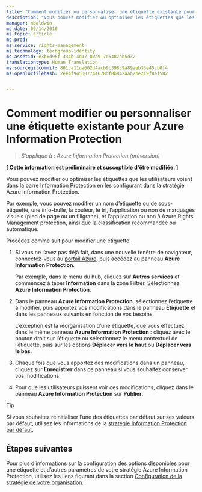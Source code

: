 ```yaml
---
title: "Comment modifier ou personnaliser une étiquette existante pour Azure Information Protection | Azure Information Protection"
description: "Vous pouvez modifier ou optimiser les étiquettes que les utilisateurs voient dans la barre Information Protection en les configurant dans la stratégie Azure Information Protection."
manager: mbaldwin
ms.date: 09/14/2016
ms.topic: article
ms.prod: 
ms.service: rights-management
ms.technology: techgroup-identity
ms.assetid: e3b6d95f-334b-4d17-80a9-7d5487ab5d32
translationtype: Human Translation
ms.sourcegitcommit: 801ca11da602d4acb9c398c9a89aeb33e45cb0f4
ms.openlocfilehash: 2ee4f945307744678df8b842aab2be219f8ef582


---
```


# Comment modifier ou personnaliser une étiquette existante pour Azure Information Protection

>*S’applique à : Azure Information Protection (préversion)*

**[ Cette information est préliminaire et susceptible d'être modifiée. ]**

Vous pouvez modifier ou optimiser les étiquettes que les utilisateurs voient dans la barre Information Protection en les configurant dans la stratégie Azure Information Protection.

Par exemple, vous pouvez modifier un nom d’étiquette ou de sous-étiquette, une info-bulle, la couleur, le tri, l’application ou non de marquages visuels (pied de page ou un filigrane), et l’application ou non à Azure Rights Management protection, ainsi que la classification recommandée ou automatique.

Procédez comme suit pour modifier une étiquette.


1. Si vous ne l’avez pas déjà fait, dans une nouvelle fenêtre de navigateur, connectez-vous au [portail Azure](https://portal.azure.com), puis accédez au panneau **Azure Information Protection**. 
    
    Par exemple, dans le menu du hub, cliquez sur **Autres services** et commencez à taper **Information** dans la zone Filtrer. Sélectionnez **Azure Information Protection**.

2. Dans le panneau **Azure Information Protection**, sélectionnez l’étiquette à modifier, puis apportez vos modifications dans le panneau **Étiquette** et dans les panneaux suivants en fonction de vos besoins.

    L’exception est la réorganisation d’une étiquette, que vous effectuez dans le même panneau **Azure Information Protection** : cliquez avec le bouton droit sur l’étiquette ou sélectionnez le menu contextuel de l’étiquette, puis sur les options **Déplacer vers le haut** ou **Déplacer vers le bas**.

3. Chaque fois que vous apportez des modifications dans un panneau, cliquez sur **Enregistrer** dans ce panneau si vous souhaitez conserver vos modifications.

4. Pour que les utilisateurs puissent voir ces modifications, cliquez dans le panneau **Azure Information Protection** sur **Publier**.

> [!TIP]
>Si vous souhaitez réinitialiser l’une des étiquettes par défaut sur ses valeurs par défaut, utilisez les informations de la [stratégie Information Protection par défaut](configure-policy-default.md).

## Étapes suivantes

Pour plus d’informations sur la configuration des options disponibles pour une étiquette et d’autres paramètres de votre stratégie Azure Information Protection, utilisez les liens figurant dans la section [Configuration de la stratégie de votre organisation](configure-policy.md#configuring-your-organization-s-policy).






<!--HONumber=Sep16_HO3-->


